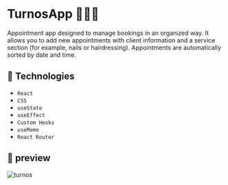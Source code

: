 # TurnosApp 💇🏻‍♀️
Appointment app designed to manage bookings in an organized way. It allows you to add new appointments with client information and a service section (for example, nails or hairdressing). Appointments are automatically sorted by date and time.

## 📝 Technologies

- `React`
- `CSS`
- `useState`
- `useEffect`
- `Custom Hooks`
- `useMemo`
- `React Router`

## 🌆 preview
![turnos](https://github.com/user-attachments/assets/ccc779a4-9870-4f39-87f1-46ec9ed51bac)
